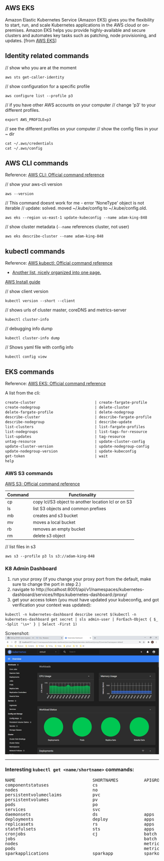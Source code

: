 
## AWS EKS 
Amazon Elastic Kubernetes Service (Amazon EKS) gives you the flexibility to start, run, and scale Kubernetes applications in the AWS cloud or on-premises. Amazon EKS helps you provide highly-available and secure clusters and automates key tasks such as patching, node provisioning, and updates. [from [AWS EKS](https://aws.amazon.com/eks/?whats-new-cards.sort-by=item.additionalFields.postDateTime&whats-new-cards.sort-order=desc&eks-blogs.sort-by=item.additionalFields.createdDate&eks-blogs.sort-order=desc)]

## Identity related commands
// show who you are at the moment
```
aws sts get-caller-identity
```

// show configuration for a specific profile
```
aws configure list --profile p3
```

// if you have other AWS accounts on your computer
// change 'p3' to your different profiles.
```
export AWS_PROFILE=p3
```

// see the different profiles on your computer
// show the config files in your ~ dir
```
cat ~/.aws/credentials
cat ~/.aws/config
```


## AWS CLI commands
Reference: [AWS CLI: Official command reference](https://docs.aws.amazon.com/cli/latest/index.html)

// show your aws-cli version
```
aws --version
```

// This command doesnt work for me - error 'NoneType' object is not iterable
// update: solved.  moved ~/.kube/config to ~/.kube/config.old.
```
aws eks --region us-east-1 update-kubeconfig --name adam-king-848
```
 
// show cluster metadata (`--name` references cluster, not user)
```
aws eks describe-cluster --name adam-king-848
```



## kubectl commands 
Reference: [AWS kubectl: Official command reference](https://kubernetes.io/docs/reference/generated/kubectl/kubectl-commands)
- [Another list, nicely organized into one page.](https://www.tutorialspoint.com/kubernetes/kubernetes_kubectl_commands.htm)

[AWS Install guide](https://docs.aws.amazon.com/eks/latest/userguide/install-kubectl.html)

// show client version
```
kubectl version --short --client
```

// shows urls of cluster master, coreDNS and metrics-server
```
kubectl cluster-info
```

// debugging info dump
```
kubectl cluster-info dump
```

// Shows yaml file with config info
```
kubectl config view
```

## EKS commands
Reference: [AWS EKS: Official command reference](https://docs.aws.amazon.com/cli/latest/reference/eks/index.html)

A list from the cli:
```
create-cluster                           | create-fargate-profile
create-nodegroup                         | delete-cluster
delete-fargate-profile                   | delete-nodegroup
describe-cluster                         | describe-fargate-profile
describe-nodegroup                       | describe-update
list-clusters                            | list-fargate-profiles
list-nodegroups                          | list-tags-for-resource
list-updates                             | tag-resource
untag-resource                           | update-cluster-config
update-cluster-version                   | update-nodegroup-config
update-nodegroup-version                 | update-kubeconfig
get-token                                | wait
help
```

###  AWS S3 commands
[AWS S3: Official command reference](https://docs.aws.amazon.com/cli/latest/reference/s3/index.html)

|Command|Functionality|
|--|--
| cp | copy lcl/S3 object to another location lcl or on S3
| ls | list S3 objects and common prefixes
| mb | creates and s3 bucket
| mv|  moves a local bucket
| rb| removes an empty bucket
| rm| delete s3 object

// list files in s3 
```
aws s3 --profile p3 ls s3://adam-king-848
```

### K8 Admin Dashboard

1. run your proxy (if you change your proxy port from the default, make sure to change the port in step 2.)
2. navigate to http://localhost:8001/api/v1/namespaces/kubernetes-dashboard/services/https:kubernetes-dashboard:/proxy/
3. get your access token (you must have updated your kubeconfig, and got verification your context was updated):
```
kubectl -n kubernetes-dashboard describe secret $(kubectl -n kubernetes-dashboard get secret | sls admin-user | ForEach-Object { $_ -Split '\s+' } | Select -First 1)
```

Screenshot:
![k8 dashboard screenshot](k8-dashboard.jpg)


---

### Interesting `kubectl get <name/shortname>` commands:
<pre>
NAME                              SHORTNAMES          APIGROUP                       NAMESPACED   KIND
componentstatuses                 cs                                                 false        ComponentStatus
nodes                             no                                                 false        Node
persistentvolumeclaims            pvc                                                true         PersistentVolumeClaim
persistentvolumes                 pv                                                 false        PersistentVolume
pods                              po                                                 true         Pod
services                          svc                                                true         Service
daemonsets                        ds                  apps                           true         DaemonSet
deployments                       deploy              apps                           true         Deployment
replicasets                       rs                  apps                           true         ReplicaSet
statefulsets                      sts                 apps                           true         StatefulSet
cronjobs                          cj                  batch                          true         CronJob
jobs                                                  batch                          true         Job
nodes                                                 metrics.k8s.io                 false        NodeMetrics
pods                                                  metrics.k8s.io                 true         PodMetrics
sparkapplications                 sparkapp            sparkoperator.k8s.io           true         SparkApplication
</pre>
